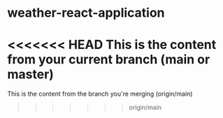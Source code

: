 # weather-react-application

<<<<<<< HEAD
This is the content from your current branch (main or master)
=======
This is the content from the branch you're merging (origin/main)
>>>>>>> origin/main
